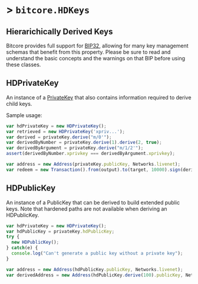 # > `bitcore.HDKeys`

## Hierarichically Derived Keys

Bitcore provides full support for [BIP32](https://github.com/bitcoin/bips/blob/master/bip-0032.mediawiki), allowing for many key management schemas that benefit from this property.  Please be sure to read and understand the basic concepts and the warnings on that BIP before using these classes.

## HDPrivateKey

An instance of a [PrivateKey](PrivateKey.md) that also contains information required to derive child keys.

Sample usage:

```javascript
var hdPrivateKey = new HDPrivateKey();
var retrieved = new HDPrivateKey('xpriv...');
var derived = privateKey.derive("m/0'");
var derivedByNumber = privateKey.derive(1).derive(2, true);
var derivedByArgument = privateKey.derive("m/1/2'");
assert(derivedByNumber.xprivkey === derivedByArgument.xprivkey);

var address = new Address(privateKey.publicKey, Networks.livenet);
var redeem = new Transaction().from(output).to(target, 10000).sign(derived.privateKey);
```

## HDPublicKey

An instance of a PublicKey that can be derived to build extended public keys. Note that hardened paths are not available when deriving an HDPublicKey.

```javascript
var hdPrivateKey = new HDPrivateKey();
var hdPublicKey = privateKey.hdPublicKey;
try {
  new HDPublicKey();
} catch(e) {
  console.log("Can't generate a public key without a private key");
}

var address = new Address(hdPublicKey.publicKey, Networks.livenet);
var derivedAddress = new Address(hdPublicKey.derive(100).publicKey, Networks.testnet);
```
